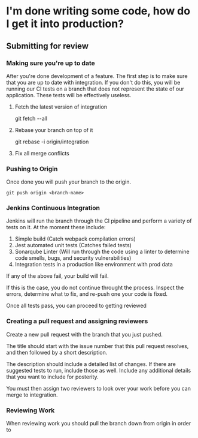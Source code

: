 # I'm done writing some code, how do I get it into production?

## Submitting for review
### Making sure you're up to date
After you're done development of a feature. The first step is to make sure that you are up to date with integration. If you don't do this, you will be running our CI tests on a branch that does not represent the state of our application. These tests will be effectively useless.

1. Fetch the latest version of integration 

    git fetch --all

2. Rebase your branch on top of it

    git rebase -i origin/integration

3. Fix all merge conflicts

### Pushing to Origin

Once done you will push your branch to the origin. 

    git push origin <branch-name>


### Jenkins Continuous Integration

Jenkins will run the branch through the CI pipeline and perform a variety of tests on it. At the moment these include:

1. Simple build (Catch webpack compilation errors)
2. Jest automated unit tests (Catches failed tests)
3. Sonarqube Linter (Will run through the code using a linter to determine code smells, bugs, and security vulnerabilities)
4. Integration tests in a production like environment with prod data

If any of the above fail, your build will fail. 

If this is the case, you do not continue throught the process. Inspect the errors, determine what to fix, and re-push one your code is fixed.

Once all tests pass, you can proceed to getting reviewed

### Creating a pull request and assigning reviewers

Create a new pull request with the branch that you just pushed.

The title should start with the issue number that this pull request resolves, and then followed by a short description.

The description should include a detailed list of changes. If there are suggested tests to run, include those as well. Include any additional details that you want to include for posterity.

You must then assign two reviewers to look over your work before you can merge to integration.

### Reviewing Work

When reviewing work you should pull the branch down from origin in order to 